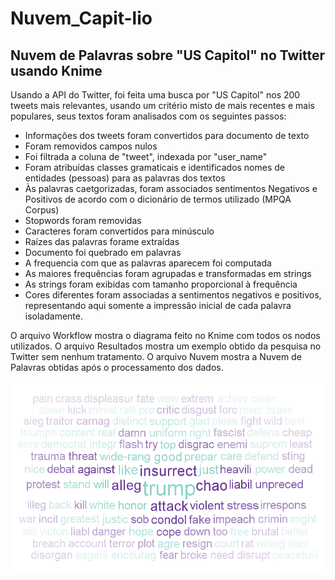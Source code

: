 # Nuvem_Capit-lio
## Nuvem de Palavras sobre "US Capitol" no Twitter usando Knime  

Usando a API do Twitter, foi feita uma busca por "US Capitol" nos 200 tweets mais relevantes, usando um critério misto de mais recentes e mais populares, seus textos foram analisados com os seguintes passos:

- Informações dos tweets foram convertidos para documento de texto
- Foram removidos campos nulos
- Foi filtrada a coluna de "tweet", indexada por "user_name"
- Foram atribuídas classes gramaticais e identificados nomes de entidades (pessoas) para as palavras dos textos
- Às palavras caetgorizadas, foram associados sentimentos Negativos e Positivos de acordo com o dicionário de termos utilizado (MPQA Corpus)
- Stopwords foram removidas
- Caracteres foram convertidos para minúsculo
- Raízes das palavras forame extraídas
- Documento foi quebrado em palavras
- A frequencia com que as palavras aparecem foi computada
- As maiores frequências foram agrupadas e transformadas em strings
- As strings foram exibidas com tamanho proporcional à frequência
- Cores diferentes foram associadas a sentimentos negativos e positivos, representando aqui somente a impressão inicial de cada palavra isoladamente.

O arquivo Workflow mostra o diagrama feito no Knime com todos os nodos utilizados. O arquivo Resultados mostra um exemplo obtido da pesquisa no Twitter sem nenhum tratamento. O arquivo Nuvem mostra a Nuvem de Palavras obtidas após o processamento dos dados.

![alt text](https://github.com/HK-ami/Nuvem_Capitolio/blob/main/Nuvem.png)
